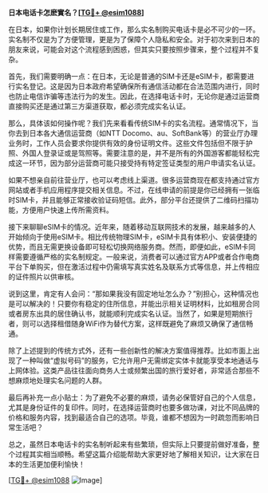 **日本电话卡怎麽實名？[[TG💪+ @esim1088](https://t.me/s/esim1088)]**

在日本，如果你计划长期居住或工作，那么实名制购买电话卡是必不可少的一环。实名制不仅是为了方便管理，更是为了保障个人隐私和安全。对于初次来到日本的朋友来说，可能会对这个流程感到困惑，但其实只要按照步骤来，整个过程并不复杂。

首先，我们需要明确一点：在日本，无论是普通的SIM卡还是eSIM卡，都需要进行实名登记。这是因为日本政府希望确保所有通信活动都在合法范围内进行，同时也防止电信诈骗等违法行为的发生。因此，在选择电话卡时，无论你是通过运营商直接购买还是通过第三方渠道获取，都必须完成实名认证。

那么，具体该如何操作呢？我们先来看看传统SIM卡的实名流程。通常情况下，当你去到日本各大通信运营商（如NTT Docomo、au、SoftBank等）的营业厅办理业务时，工作人员会要求你提供有效的身份证明文件。这些文件包括但不限于护照、外国人登录证或是驾照等。需要注意的是，并不是所有的外国游客都能轻松完成这一环节，因为部分运营商可能只接受持有特定签证类型的用户申请实名认证。

如果不想亲自前往营业厅，也可以考虑线上渠道。很多运营商现在都支持通过官方网站或者手机应用程序提交相关信息。不过，在线申请的前提是你已经拥有一张临时SIM卡，并且能够正常接收验证码短信。此外，部分平台还提供了二维码扫描功能，方便用户快速上传所需资料。

接下来聊聊eSIM卡的情况。近年来，随着移动互联网技术的发展，越来越多的人开始倾向于使用eSIM卡。相比传统物理SIM卡，eSIM卡具有体积小、安装便捷的优势，而且无需更换设备即可轻松切换网络服务商。然而，即便如此，eSIM卡同样需要遵循严格的实名制规定。一般来说，消费者可以通过官方APP或者合作电商平台下单购买，但在激活过程中仍需填写真实姓名及联系方式等信息，并上传相应的证件照片以供审核。

说到这里，肯定有人会问：“那如果我没有固定地址怎么办？”别担心，这种情况也是可以解决的！只要你有稳定的住所信息，并能出示相关证明材料，比如租房合同或者房东出具的居住确认书，就能顺利完成实名认证。当然了，如果是短期旅行者，则可以选择租借随身WiFi作为替代方案，这样既避免了麻烦又确保了通信畅通。

除了上述提到的传统方式外，还有一些创新性的解决方案值得推荐。比如市面上出现了一种叫做“虚拟号码”的服务，它允许用户无需绑定实体卡就能享受本地通话与上网体验。这类产品往往面向商务人士或频繁出国的旅行爱好者，非常适合那些不想麻烦地处理实名问题的人群。

最后再补充一点小贴士：为了避免不必要的麻烦，请务必保管好自己的个人信息，尤其是身份证件的复印件。同时，在选择运营商时也要多做功课，对比不同品牌的价格和服务内容，找到最适合自己的选项。毕竟，谁都不想因为一时疏忽而影响日常生活吧？

总之，虽然日本电话卡的实名制听起来有些繁琐，但实际上只要提前做好准备，整个过程其实相当顺畅。希望这篇介绍能帮助大家更好地了解相关知识，让大家在日本的生活更加便利愉快！

[[TG💪+ @esim1088](https://t.me/s/esim1088) ![Image](https://i.postimg.cc/4NQfJmqS/Snipaste-2025-05-13-00-14-12.png)]